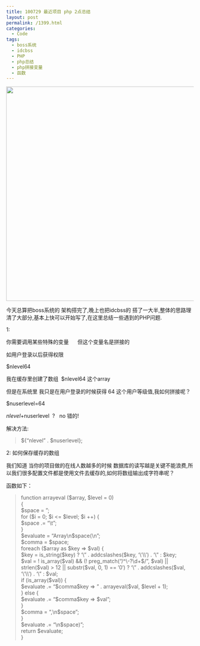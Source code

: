 ```yaml
---
title: 100729 最近项目 php 2点总结
layout: post
permalink: /1399.html
categories:
  - Code
tags:
  - boss系统
  - idcbss
  - PHP
  - php总结
  - php拼接变量
  - 函数
---
```

[<img class="aligncenter size-full wp-image-1400" title="idc" src="http://www.80aj.com/wp-content/uploads/2010/07/idc.jpg" alt="" width="989" height="574" />][1]

今天总算把boss系统的 架构搭完了,晚上也把idcbss的 搭了一大半,整体的思路理清了大部分,基本上快可以开始写了,在这里总结一些遇到的PHP问题.

1:

你需要调用某些特殊的变量      但这个变量名是拼接的

如用户登录以后获得权限

$nlevel64

我在缓存里创建了数组  $nlevel64 这个array

但是在系统里 我只是在用户登录的时候获得 64 这个用户等级值,我如何拼接呢？

$nuserlevel=64

$nlevel+$nuserlevel  ?   no 错的!

解决方法:

> ${&#8220;nlevel&#8221; . $nuserlevel};

2: 如何保存缓存的数组

我们知道 当你的项目做的在线人数越多的时候 数据库的读写越是关键不能浪费,所以我们很多配置文件都是使用文件去缓存的,如何将数组输出成字符串呢？

函数如下：

> <div id="_mcePaste">
>   function arrayeval ($array, $level = 0)
> </div>
> 
> <div id="_mcePaste">
>   {
> </div>
> 
> <div id="_mcePaste">
>   $space = &#8221;;
> </div>
> 
> <div id="_mcePaste">
>   for ($i = 0; $i <= $level; $i ++) {
> </div>
> 
> <div id="_mcePaste">
>   $space .= &#8220;\t&#8221;;
> </div>
> 
> <div id="_mcePaste">
>   }
> </div>
> 
> <div id="_mcePaste">
>   $evaluate = &#8220;Array\n$space(\n&#8221;;
> </div>
> 
> <div id="_mcePaste">
>   $comma = $space;
> </div>
> 
> <div id="_mcePaste">
>   foreach ($array as $key => $val) {
> </div>
> 
> <div id="_mcePaste">
>   $key = is_string($key) ? &#8216;\&#8221; . addcslashes($key, &#8216;\&#8217;\\&#8217;) . &#8216;\&#8221; : $key;
> </div>
> 
> <div id="_mcePaste">
>   $val = ! is_array($val) && (! preg_match(&#8220;/^\-?\d+$/&#8221;, $val) || strlen($val) > 12 || substr($val, 0, 1) == &#8217;0&#8242;) ? &#8216;\&#8221; . addcslashes($val, &#8216;\&#8217;\\&#8217;) . &#8216;\&#8221; : $val;
> </div>
> 
> <div id="_mcePaste">
>   if (is_array($val)) {
> </div>
> 
> <div id="_mcePaste">
>   $evaluate .= &#8220;$comma$key => &#8221; . arrayeval($val, $level + 1);
> </div>
> 
> <div id="_mcePaste">
>   } else {
> </div>
> 
> <div id="_mcePaste">
>   $evaluate .= &#8220;$comma$key => $val&#8221;;
> </div>
> 
> <div id="_mcePaste">
>   }
> </div>
> 
> <div id="_mcePaste">
>   $comma = &#8220;,\n$space&#8221;;
> </div>
> 
> <div id="_mcePaste">
>   }
> </div>
> 
> <div id="_mcePaste">
>   $evaluate .= &#8220;\n$space)&#8221;;
> </div>
> 
> <div id="_mcePaste">
>   return $evaluate;
> </div>
> 
> <div id="_mcePaste">
>   }
> </div>

<div>
</div>

> <div>
>
> </div>

>

 [1]: http://www.80aj.com/wp-content/uploads/2010/07/idc.jpg